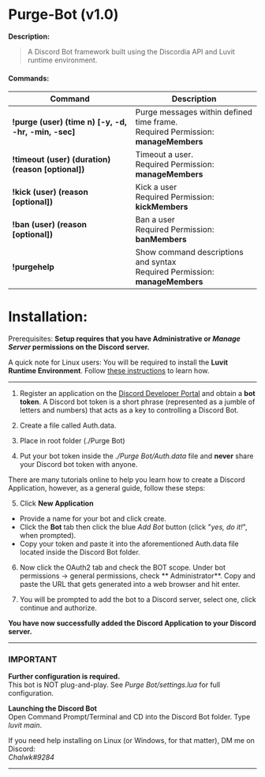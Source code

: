 # Purge-Bot (v1.0)

**Description:**<br/>
> A Discord Bot framework built using the Discordia API and Luvit runtime environment.

#### Commands:

Command | Description
------------ | ------------
**!purge (user) (time n) [-y, -d, -hr, -min, -sec]** | Purge messages within defined time frame.<br/>Required Permission: **manageMembers**
**!timeout (user) (duration) (reason [optional])** | Timeout a user.<br/>Required Permission: **manageMembers**
**!kick (user) (reason [optional])** | Kick a user<br/>Required Permission: **kickMembers**
**!ban (user) (reason [optional])** | Ban a user<br/>Required Permission: **banMembers**
**!purgehelp** | Show command descriptions and syntax<br/>Required Permission: **manageMembers**

# Installation:

Prerequisites:
**Setup requires that you have Administrative or _Manage Server_ permissions on the Discord server.**

A quick note for Linux users:
You will be required to install the **Luvit Runtime Environment**.
Follow [these instructions](https://luvit.io/install.html) to learn how.

-----

1. Register an application on the [Discord Developer Portal](https://Discordapp.com/developers/applications/) and obtain
   a **bot token**. A Discord bot token is a short phrase (represented as a jumble of letters and numbers) that acts as
   a key to controlling a Discord Bot.

2. Create a file called Auth.data.
3. Place in root folder (./Purge Bot)
4. Put your bot token inside the *./Purge Bot/Auth.data* file and **never** share your Discord bot token with anyone.

There are many tutorials online to help you learn how to create a Discord Application, however, as a general guide,
follow these steps:

5. Click **New Application**

- Provide a name for your bot and click create.
- Click the **Bot** tab then click the blue *Add Bot* button (click "*yes, do it!*", when prompted).
- Copy your token and paste it into the aforementioned Auth.data file located inside the Discord Bot folder.

6. Now click the OAuth2 tab and check the BOT scope. Under bot permissions -> general permissions, check **
   Administrator**. Copy and paste the URL that gets generated into a web browser and hit enter.

7. You will be prompted to add the bot to a Discord server, select one, click continue and authorize.

**You have now successfully added the Discord Application to your Discord server.**

____

### **IMPORTANT**

**Further configuration is required.**<br/>
This bot is NOT plug-and-play. See *Purge Bot/settings.lua* for full configuration.

**Launching the Discord Bot**<br/>
Open Command Prompt/Terminal and CD into the Discord Bot folder. Type *luvit main*.

If you need help installing on Linux (or Windows, for that matter), DM me on Discord:<br/>
_Chalwk#9284_

____
